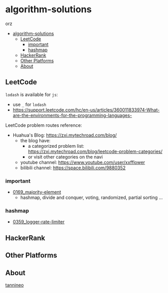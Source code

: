 # algorithm-solutions

orz

- [algorithm-solutions](#algorithm-solutions)
  - [LeetCode](#leetcode)
    - [important](#important)
    - [hashmap](#hashmap)
  - [HackerRank](#hackerrank)
  - [Other Platforms](#other-platforms)
  - [About](#about)

## LeetCode

`lodash` is available for `js`:

- use `_` for `lodash`
- https://support.leetcode.com/hc/en-us/articles/360011833974-What-are-the-environments-for-the-programming-languages-

LeetCode problem routes reference:

- Huahua's Blog: https://zxi.mytechroad.com/blog/
  - the blog have:
    - a categorized problem list: https://zxi.mytechroad.com/blog/leetcode-problem-categories/
    - or visit other categories on the navi
  - youtube channel: https://www.youtube.com/user/xxfflower
  - bilibili channel: https://space.bilibili.com/9880352

### important

- [0169_majority-element](./leetcode/0169_majority-element/README.md)
  - hashmap, divide and conquer, voting, randomized, partial sorting ...

### hashmap

- [0359_logger-rate-limiter](./leetcode/0359_logger-rate-limiter/README.md)

## HackerRank

## Other Platforms

## About

[tannineo](https://github.com/tannineo)
